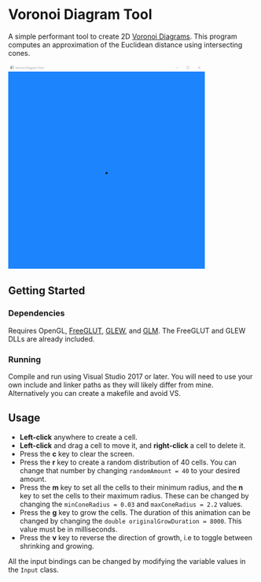 # Voronoi Diagram Tool

A simple performant tool to create 2D [Voronoi Diagrams](https://en.wikipedia.org/wiki/Voronoi_diagram). This program computes an approximation of the Euclidean distance using intersecting cones.

<img src="/images/anim.gif" alt="Animation" width="400">

## Getting Started
### Dependencies
Requires OpenGL, [FreeGLUT](http://freeglut.sourceforge.net/), [GLEW](http://glew.sourceforge.net/), and [GLM](https://glm.g-truc.net/0.9.9/index.html). The FreeGLUT and GLEW DLLs are already included.

### Running
Compile and run using Visual Studio 2017 or later.  You will need to use your own include and linker paths as they will likely differ from mine. Alternatively you can create a makefile and avoid VS.

## Usage
- **Left-click** anywhere to create a cell. 
- **Left-click** and drag a cell to move it, and **right-click** a cell to delete it. 
- Press the **c** key to clear the screen. 
- Press the **r** key to create a random distribution of 40 cells. You can change that number by changing ```randomAmount = 40``` to your desired amount. 
- Press the **m** key to set all the cells to their minimum radius, and the **n** key to set the cells to their maximum radius. These can be changed by changing the ```minConeRadius = 0.03``` and ```maxConeRadius = 2.2``` values. 
- Press the **g** key to grow the cells. The duration of this animation can be changed by changing the ```double originalGrowDuration = 8000```. This value must be in milliseconds.
- Press the **v** key to reverse the direction of growth, i.e to toggle between shrinking and growing.

All the input bindings can be changed by modifying the variable values in the ```Input``` class.
